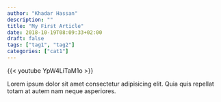 ```yaml
---
author: "Khadar Hassan"
description: ""
title: "My First Article"
date: 2018-10-19T08:09:33+02:00
draft: false
tags: ["tag1", "tag2"]
categories: ["cat1"]
---
```


{{< youtube YpW4LiTaM1o >}}

Lorem ipsum dolor sit amet consectetur adipisicing elit. Quia quis repellat totam at autem nam neque asperiores.


